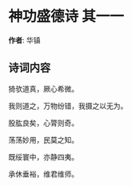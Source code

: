 # 神功盛德诗  其一一

**作者**: 华镇

## 诗词内容

猗欤道真，厥心希微。

我则道之，万物纷错，我摄之以无为。

股肱良矣，心膂则奇。

荡荡妙用，民莫之知。

既绥寰中，亦静四夷。

承休垂裕，维君维师。

